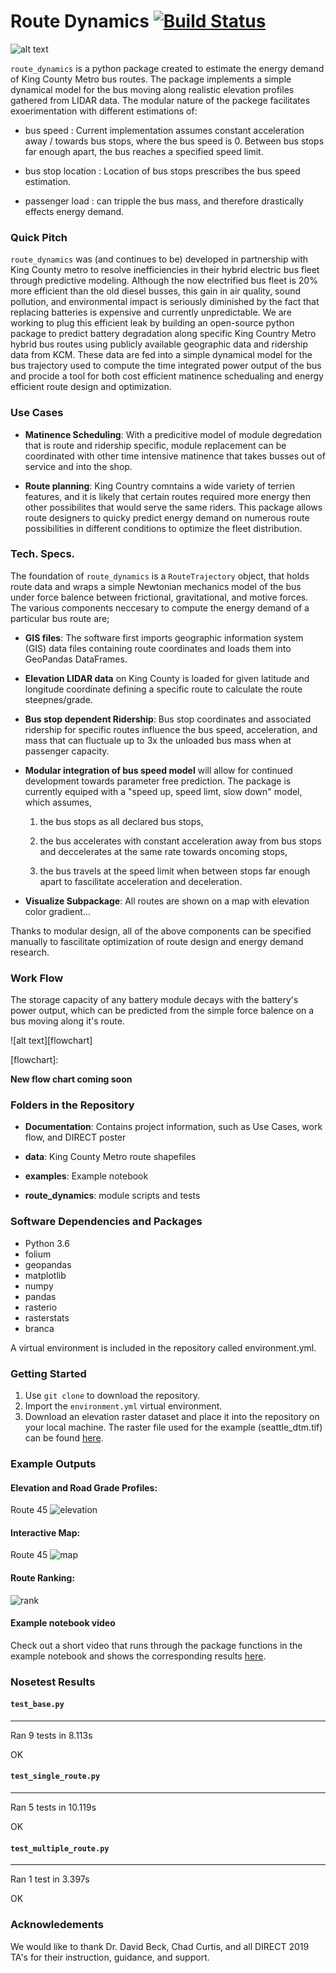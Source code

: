 # Route Dynamics [![Build Status](https://travis-ci.com/metromojo/Route_Dynamics.svg?branch=master)](https://travis-ci.com/metromojo/Route_Dynamics)

![alt text][logo]

[logo]: https://github.com/EricaEgg/Route_Dynamics/blob/master/Documentation/logo.JPG

`route_dynamics` is a python package created to estimate the energy demand of King County Metro bus routes. 
The package implements a simple dynamical model for the bus moving along realistic elevation profiles gathered from LIDAR data. The modular nature of the packege facilitates exoerimentation with different estimations of:

* bus speed : Current implementation assumes constant acceleration away / towards bus stops, where the bus speed is 0. Between bus stops far enough apart, the bus reaches a specified speed limit. 

* bus stop location : Location of bus stops prescribes the bus speed estimation.

* passenger load : can tripple the bus mass, and therefore drastically effects energy demand.  


### Quick Pitch 

`route_dynamics` was (and continues to be) developed in partnership with King County metro to resolve inefficiencies in their hybrid electric bus fleet through predictive modeling. 
Although the now electrified bus fleet is 20% more efficient than the old diesel busses, this gain in air quality, sound pollution, and environmental impact is seriously diminished by the fact that replacing batteries is expensive and currently unpredictable. 
We are working to plug this efficient leak by building an open-source python package to predict battery degradation along specific King Country Metro hybrid bus routes using publicly available geographic data and ridership data from KCM. These data are fed into a simple dynamical model for the bus trajectory used to compute the time integrated power output of the bus and procide a tool for both cost efficient matinence schedualing and energy efficient route design and optimization.

### Use Cases

* **Matinence Scheduling**: 
With a predicitive model of module degredation that is route and ridership specific, module replacement can be coordinated with other time intensive matinence that takes busses out of service and into the shop. 
   
* **Route planning**:
King Country comntains a wide variety of terrien features, and it is likely that certain routes required more energy then other possibilites that would serve the same riders. This package allows route designers to quicky predict energy demand on numerous route possibilities in different conditions to optimize the fleet distribution.  

### Tech. Specs.

The foundation of `route_dynamics` is a `RouteTrajectory` object, that holds route data and wraps a simple Newtonian mechanics model of the bus under force balence between frictional, gravitational, and motive forces. The various components neccesary to compute the energy demand of a particular bus route are; 
	
* **GIS files**: The software first imports geographic information system (GIS) data files containing route coordinates and loads them into GeoPandas DataFrames. 

* **Elevation LIDAR data** on King County is loaded for given latitude and longitude coordinate defining a specific route to calculate the route steepnes/grade.

* **Bus stop dependent Ridership**: Bus stop coordinates and associated ridership for specific routes influence the bus speed, acceleration, and mass that can fluctuale up to 3x the unloaded bus mass when at passenger capacity.  

* **Modular integration of bus speed model** will allow for continued development towards parameter free prediction. 
The package is currently equiped with a "speed up, speed limt, slow down" model, which assumes,

    1) the bus stops as all declared bus stops, 

    2) the bus accelerates with constant acceleration away from bus stops and deccelerates at the same rate towards oncoming stops,

    3) the bus travels at the speed limit when between stops far enough apart to fascilitate acceleration and deceleration.

* **Visualize Subpackage**: All routes are shown on a map with elevation color gradient... 

Thanks to modular design, all of the above components can be specified manually to fascilitate optimization of route design and energy demand research. 


### Work Flow

The storage capacity of any battery module decays with the battery's power output, which can be predicted from the simple force balence on a bus moving along it's route. 

![alt text][flowchart]

[flowchart]: 

**New flow chart coming soon**



### Folders in the Repository

* **Documentation**: Contains project information, such as Use 
Cases, work flow, and DIRECT poster

* **data**: King County Metro route shapefiles

* **examples**: Example notebook

* **route_dynamics**: module scripts and tests

### Software Dependencies and Packages

* Python 3.6
* folium
* geopandas
* matplotlib
* numpy
* pandas
* rasterio
* rasterstats
* branca

A virtual environment is included in the repository called environment.yml.

### Getting Started

1. Use `git clone` to download the repository.
2. Import the `environment.yml` virtual environment.
3. Download an elevation raster dataset and place it into the repository on your local 
machine. The raster file used for the example (seattle_dtm.tif) can be found 
[here](https://drive.google.com/open?id=1V8-VIPGcNJ4l7Bd7OYDjIstFb1dsyhxH). 

### Example Outputs

#### Elevation and Road Grade Profiles:
Route 45
![elevation]

[elevation]: https://github.com/EricaEgg/Route_Dynamics/blob/master/examples/README_results/route45_profile.png

#### Interactive Map:
Route 45
![map]

[map]: https://github.com/EricaEgg/Route_Dynamics/blob/master/examples/README_results/map45.PNG

#### Route Ranking:

![rank]

[rank]: https://github.com/EricaEgg/Route_Dynamics/blob/master/examples/README_results/ranking_example.png

#### Example notebook video
Check out a short video that runs through the package functions in the example notebook and shows the corresponding results 
[here](https://drive.google.com/open?id=1ZpiIEzNWV0T_pzcjw9jkn3GkSxMLdkwo).

### Nosetest Results

#### `test_base.py`
----------------------------------------------------------------------
Ran 9 tests in 8.113s

OK

#### `test_single_route.py`
----------------------------------------------------------------------
Ran 5 tests in 10.119s

OK

#### `test_multiple_route.py`
----------------------------------------------------------------------
Ran 1 test in 3.397s

OK

### Acknowledements

We would like to thank Dr. David Beck, Chad Curtis, and all DIRECT 2019 TA's for their 
instruction, guidance, and support. 
 
